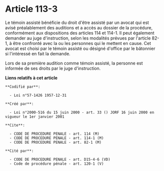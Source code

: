 # Article 113-3

Le témoin assisté bénéficie du droit d'être assisté par un avocat qui est avisé préalablement des auditions et a accès au
dossier de la procédure, conformément aux dispositions des articles 114 et 114-1. Il peut également demander au juge
d'instruction, selon les modalités prévues par l'article 82-1, à être confronté avec la ou les personnes qui le mettent en
cause. Cet avocat est choisi par le témoin assisté ou désigné d'office par le bâtonnier si l'intéressé en fait la demande.

Lors de sa première audition comme témoin assisté, la personne est informée de ses droits par le juge d'instruction.

**Liens relatifs à cet article**

	**Codifié par**:

	  - Loi n°57-1426 1957-12-31

	**Créé par**:

	  - Loi n°2000-516 du 15 juin 2000 - art. 33 () JORF 16 juin 2000 en vigueur le 1er janvier 2001

	**Cite**:

	  - CODE DE PROCEDURE PENALE - art. 114 (M)
	  - CODE DE PROCEDURE PENALE - art. 114-1 (M)
	  - CODE DE PROCEDURE PENALE - art. 82-1 (M)

	**Cité par**:

	  - CODE DE PROCEDURE PENALE - art. D15-4-6 (VD)
	  - Code de procédure pénale - art. 120-1 (V)
